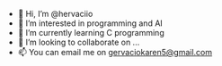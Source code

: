 - 👋 Hi, I’m @hervaciio
- 👀 I’m interested in programming and AI
- 🌱 I’m currently learning C programming
- 💞️ I’m looking to collaborate on ...
- 📫 You can email me on gervaciokaren5@gmail.com
<!---
hervaciio/hervaciio is a ✨ special ✨ repository because its `README.md` (this file) appears on your GitHub profile.
You can click the Preview link to take a look at your changes.
--->
